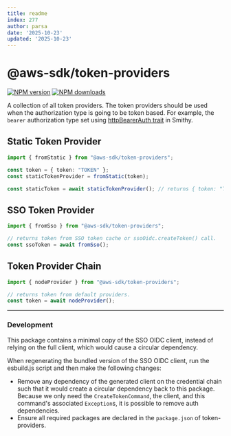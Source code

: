 ```yaml
---
title: readme
index: 277
author: parsa
date: '2025-10-23'
updated: '2025-10-23'
---
```

# @aws-sdk/token-providers

[![NPM version](https://img.shields.io/npm/v/@aws-sdk/token-providers/latest.svg)](https://www.npmjs.com/package/@aws-sdk/token-providers)
[![NPM downloads](https://img.shields.io/npm/dm/@aws-sdk/token-providers.svg)](https://www.npmjs.com/package/@aws-sdk/token-providers)

A collection of all token providers. The token providers should be used when the authorization
type is going to be token based. For example, the `bearer` authorization type set using
[httpBearerAuth trait][http-bearer-auth-trait] in Smithy.

## Static Token Provider

```ts
import { fromStatic } from "@aws-sdk/token-providers";

const token = { token: "TOKEN" };
const staticTokenProvider = fromStatic(token);

const staticToken = await staticTokenProvider(); // returns { token: "TOKEN" }
```

## SSO Token Provider

```ts
import { fromSso } from "@aws-sdk/token-providers";

// returns token from SSO token cache or ssoOidc.createToken() call.
const ssoToken = await fromSso();
```

## Token Provider Chain

```ts
import { nodeProvider } from "@aws-sdk/token-providers";

// returns token from default providers.
const token = await nodeProvider();
```

[http-bearer-auth-trait]: https://smithy.io/2.0/spec/authentication-traits.html#smithy-api-httpbearerauth-trait

---

### Development

This package contains a minimal copy of the SSO OIDC client, instead of relying on the full client, which
would cause a circular dependency.

When regenerating the bundled version of the SSO OIDC client, run the esbuild.js script and then make the following changes:

- Remove any dependency of the generated client on the credential chain such that it would create
  a circular dependency back to this package. Because we only need the `CreateTokenCommand`, the client, and this command's
  associated `Exception`s, it is possible to remove auth dependencies.
- Ensure all required packages are declared in the `package.json` of token-providers.
